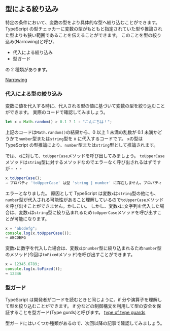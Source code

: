 ## 型による絞り込み

特定の条件において、変数の型をより具体的な型へ絞り込むことができます。
TypeScript の型チェッカーに変数の型がもともと指定されていた型や推論された型よりも狭い範囲であることを伝えることができます。
このことを型の絞り込み(Narrowing)と呼び、

- 代入による絞り込み
- 型ガード

の 2 種類があります。

[Narrowing](https://www.typescriptlang.org/docs/handbook/2/narrowing.html#handbook-content)

### 代入による型の絞り込み

変数に値を代入する時に、代入される型の値に基づいて変数の型を絞り込むことができます。
実際のコードで確認してみましょう。

```ts
let x = Math.random() > 0.1 ? 1 : "こんにちは！";
```

上記のコードは`Math.random()`の結果から、0 以上 1 未満の乱数が 0.1 未満かどうかで`number`型または`string`型を x に代入するコードです。
`x`の型は TypeScript の型推論により、`number`型または`string`型として推論されます。

では、`x`に対して、`toUpperCase`メソッドを呼び出してみましょう。
`toUpperCase`メソッドは`string`型に対するメソッドなのでエラーなく呼び出されるはずですが・・・

```ts
x.toUpperCase();
→ プロパティ 'toUpperCase' は型 'string | number' に存在しません。プロパティ 'toUpperCase' は型 'number' に存在しません。
```

エラーとなりました。
原因として TypeScript は変数`x`は`string`型の他にも、`number`型が代入される可能性があること理解しているので`toUpperCase`メソッドを呼び出すことができません。かしこい。
しかし、変数`x`に文字列を代入した場合は、変数`x`は`string`型に絞り込まれるため`toUpperCase`メソッドを呼び出すことが可能になります。

```ts
x = "abcdefg";
console.log(x.toUpperCase());
→ ABCDEFG
```

変数`x`に数字を代入した場合は、変数`x`は`number`型に絞り込まれるため`number`型のメソッド(今回は`toFixed`メソッド)を呼び出すことができます。

```ts
x = 12345.6789;
console.log(x.toFixed());
→ 12346
```

### 型ガード

TypeScript は開発者がコードを読むときと同じように、if 分や演算子を理解して型を絞り込むことができます。
if 分などの制御構文を利用して型の安全を保証することを型ガード(Type gurds)と呼びます。
[type of type guards](https://www.typescriptlang.org/docs/handbook/2/narrowing.html#typeof-type-guards)

型ガードにはいくつか種類があるので、次回以降の記事で確認してみましょう。
